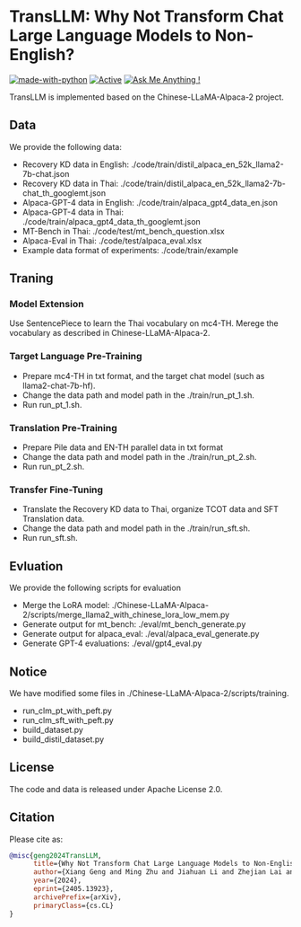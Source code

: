 # TransLLM: Why Not Transform Chat Large Language Models to Non-English?

[![made-with-python](https://img.shields.io/badge/Made%20with-Python-1f425f.svg)](https://www.python.org/) [![Active](http://img.shields.io/badge/Status-Active-green.svg)](https://tterb.github.io) [![Ask Me Anything !](https://img.shields.io/badge/Ask%20me-anything-1abc9c.svg)](https://GitHub.com/Naereen/ama)

TransLLM is implemented based on the Chinese-LLaMA-Alpaca-2 project.

## Data
We provide the following data:
- Recovery KD data in English: ./code/train/distil_alpaca_en_52k_llama2-7b-chat.json
- Recovery KD data in Thai: ./code/train/distil_alpaca_en_52k_llama2-7b-chat_th_googlemt.json
- Alpaca-GPT-4 data in English: ./code/train/alpaca_gpt4_data_en.json
- Alpaca-GPT-4 data in Thai: ./code/train/alpaca_gpt4_data_th_googlemt.json
- MT-Bench in Thai: ./code/test/mt_bench_question.xlsx
- Alpaca-Eval in Thai: ./code/test/alpaca_eval.xlsx
- Example data format of experiments: ./code/train/example

## Traning

### Model Extension
Use SentencePiece to learn the Thai vocabulary on mc4-TH. Merege the vocabulary as described in Chinese-LLaMA-Alpaca-2.

### Target Language Pre-Training

- Prepare mc4-TH in txt format, and the target chat model (such as llama2-chat-7b-hf).
- Change the data path and model path in the ./train/run_pt_1.sh.
- Run run_pt_1.sh.

### Translation Pre-Training
- Prepare Pile data and EN-TH parallel data in txt format
- Change the data path and model path in the ./train/run_pt_2.sh.
- Run run_pt_2.sh.

### Transfer Fine-Tuning
- Translate the Recovery KD data to Thai, organize TCOT data and SFT Translation data.
- Change the data path and model path in the ./train/run_sft.sh.
- Run run_sft.sh.

## Evluation

We provide the following scripts for evaluation
- Merge the LoRA model: ./Chinese-LLaMA-Alpaca-2/scripts/merge_llama2_with_chinese_lora_low_mem.py
- Generate output for mt_bench: ./eval/mt_bench_generate.py
- Generate output for alpaca_eval: ./eval/alpaca_eval_generate.py
- Generate GPT-4 evaluations: ./eval/gpt4_eval.py

## Notice
We have modified some files in ./Chinese-LLaMA-Alpaca-2/scripts/training.
- run_clm_pt_with_peft.py
- run_clm_sft_with_peft.py
- build_dataset.py
- build_distil_dataset.py

## License
The code and data is released under Apache License 2.0.

## Citation
Please cite as:
``` bibtex
@misc{geng2024TransLLM,
      title={Why Not Transform Chat Large Language Models to Non-English?}, 
      author={Xiang Geng and Ming Zhu and Jiahuan Li and Zhejian Lai and Wei Zou and Shuaijie She and Jiaxin Guo and Xiaofeng Zhao and Yinglu Li and Yuang Li and Chang Su and Yanqing Zhao and Min Zhang and Hao Yang and Xinglin Lyu and Jiajun Chen and Shujian Huang},
      year={2024},
      eprint={2405.13923},
      archivePrefix={arXiv},
      primaryClass={cs.CL}
}
```

